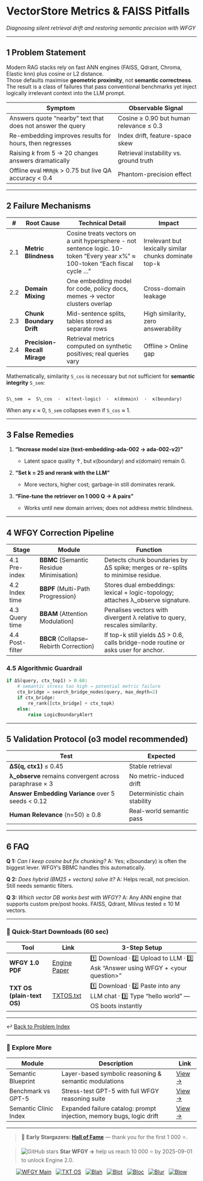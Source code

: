 # VectorStore Metrics & FAISS Pitfalls  
_Diagnosing silent retrieval drift and restoring semantic precision with WFGY_

---

## 1  Problem Statement

Modern RAG stacks rely on fast ANN engines (FAISS, Qdrant, Chroma, Elastic knn) plus cosine or L2 distance.  
Those defaults maximise **geometric proximity**, not **semantic correctness**.  
The result is a class of failures that pass conventional benchmarks yet inject logically irrelevant context into the LLM prompt.

| Symptom | Observable Signal |
| ------- | ----------------- |
| Answers quote “nearby” text that does not answer the query | Cosine ≥ 0.90 but human relevance ≤ 0.3 |
| Re-embedding improves results for hours, then regresses | Index drift, feature-space skew |
| Raising *k* from 5 → 20 changes answers dramatically | Retrieval instability vs. ground truth |
| Offline eval `MRR@k` > 0.75 but live QA accuracy < 0.4 | Phantom-precision effect |

---

## 2  Failure Mechanisms

| # | Root Cause | Technical Detail | Impact |
|---|------------|------------------|--------|
| 2.1 | **Metric Blindness** | Cosine treats vectors on a unit hypersphere - not sentence logic. 10-token “Every year x%” ≈ 100-token “Each fiscal cycle …” | Irrelevant but lexically similar chunks dominate top-k |
| 2.2 | **Domain Mixing** | One embedding model for code, policy docs, memes → vector clusters overlap | Cross-domain leakage |
| 2.3 | **Chunk Boundary Drift** | Mid-sentence splits, tables stored as separate rows | High similarity, zero answerability |
| 2.4 | **Precision-Recall Mirage** | Retrieval metrics computed on synthetic positives; real queries vary | Offline > Online gap |

Mathematically, similarity `S_cos` is necessary but not sufficient for **semantic integrity** `S_sem`:

```

S\_sem  =  S\_cos  ·  κ(text-logic)  ·  κ(domain)  ·  κ(boundary)

````

When any κ ≈ 0, `S_sem` collapses even if `S_cos` ≈ 1.

---

## 3  False Remedies

1. **“Increase model size (text-embedding-ada-002 → ada-002-v2)”**  
   - Latent space quality ↑, but κ(boundary) and κ(domain) remain 0.

2. **“Set k = 25 and rerank with the LLM”**  
   - More vectors, higher cost; garbage-in still dominates rerank.

3. **“Fine-tune the retriever on 1 000 Q → A pairs”**  
   - Works until new domain arrives; does not address metric blindness.

---

## 4  WFGY Correction Pipeline

| Stage | Module | Function |
|-------|--------|----------|
| 4.1 Pre-index | **BBMC** (Semantic Residue Minimisation) | Detects chunk boundaries by ΔS spike; merges or re-splits to minimise residue. |
| 4.2 Index time | **BBPF** (Multi-Path Progression) | Stores dual embeddings: lexical + logic-topology; attaches λ_observe signature. |
| 4.3 Query time | **BBAM** (Attention Modulation) | Penalises vectors with divergent λ relative to query, rescales similarity. |
| 4.4 Post-filter | **BBCR** (Collapse–Rebirth Correction) | If top-k still yields ΔS > 0.6, calls bridge-node routine or asks user for anchor. |

### 4.5 Algorithmic Guardrail

```python
if ΔS(query, ctx_top1) > 0.60:
    # semantic stress too high → potential metric failure
    ctx_bridge = search_bridge_nodes(query, max_depth=2)
    if ctx_bridge:
        re_rank([ctx_bridge] + ctx_topk)
    else:
        raise LogicBoundaryAlert
````

---

## 5  Validation Protocol (o3 model recommended)

| Test                                                    | Expected                      |
| ------------------------------------------------------- | ----------------------------- |
| **ΔS(q, ctx1)** ≤ 0.45                                  | Stable retrieval              |
| **λ\_observe** remains convergent across paraphrase × 3 | No metric-induced drift       |
| **Answer Embedding Variance** over 5 seeds < 0.12       | Deterministic chain stability |
| **Human Relevance** (n=50) ≥ 0.8                        | Real-world semantic pass      |

---

## 6  FAQ

**Q 1:** *Can I keep cosine but fix chunking?*
A: Yes; κ(boundary) is often the biggest lever. WFGY’s BBMC handles this automatically.

**Q 2:** *Does hybrid (BM25 + vectors) solve it?*
A: Helps recall, not precision. Still needs semantic filters.

**Q 3:** *Which vector DB works best with WFGY?*
A: Any ANN engine that supports custom pre/post hooks. FAISS, Qdrant, Milvus tested ≥ 10 M vectors.

---

### 🔗 Quick-Start Downloads (60 sec)

| Tool                       | Link                                                | 3-Step Setup                                                                             |
| -------------------------- | --------------------------------------------------- | ---------------------------------------------------------------------------------------- |
| **WFGY 1.0 PDF**           | [Engine Paper](https://zenodo.org/records/15630969) | 1️⃣ Download · 2️⃣ Upload to LLM · 3️⃣ Ask “Answer using WFGY + \<your question>”        |
| **TXT OS (plain-text OS)** | [TXTOS.txt](https://zenodo.org/records/15788557)    | 1️⃣ Download · 2️⃣ Paste into any LLM chat · 3️⃣ Type “hello world” — OS boots instantly |

---

↩︎ [Back to Problem Index](./README.md)

---

### 🧭 Explore More

| Module                | Description                                                          | Link                                                                                |
| --------------------- | -------------------------------------------------------------------- | ----------------------------------------------------------------------------------- |
| Semantic Blueprint    | Layer-based symbolic reasoning & semantic modulations                | [View →](https://github.com/onestardao/WFGY/tree/main/SemanticBlueprint)            |
| Benchmark vs GPT-5    | Stress-test GPT-5 with full WFGY reasoning suite                     | [View →](https://github.com/onestardao/WFGY/tree/main/benchmarks/benchmark-vs-gpt5) |
| Semantic Clinic Index | Expanded failure catalog: prompt injection, memory bugs, logic drift | [View →](./SemanticClinicIndex.md)                                                  |

---

> 👑 **Early Stargazers: [Hall of Fame](https://github.com/onestardao/WFGY/tree/main/stargazers)** — thank you for the first 1 000 ⭐.

> <img src="https://img.shields.io/github/stars/onestardao/WFGY?style=social" alt="GitHub stars"> **Star WFGY →** help us reach 10 000 ⭐ by 2025-09-01 to unlock Engine 2.0.

<div align="center">

[![WFGY Main](https://img.shields.io/badge/WFGY-Main-red?style=flat-square)](https://github.com/onestardao/WFGY)
 
[![TXT OS](https://img.shields.io/badge/TXT%20OS-Reasoning%20OS-orange?style=flat-square)](https://github.com/onestardao/WFGY/tree/main/OS)
 
[![Blah](https://img.shields.io/badge/Blah-Semantic%20Embed-yellow?style=flat-square)](https://github.com/onestardao/WFGY/tree/main/OS/BlahBlahBlah)
 
[![Blot](https://img.shields.io/badge/Blot-Persona%20Core-green?style=flat-square)](https://github.com/onestardao/WFGY/tree/main/OS/BlotBlotBlot)
 
[![Bloc](https://img.shields.io/badge/Bloc-Reasoning%20Compiler-blue?style=flat-square)](https://github.com/onestardao/WFGY/tree/main/OS/BlocBlocBloc)
 
[![Blur](https://img.shields.io/badge/Blur-Text2Image%20Engine-navy?style=flat-square)](https://github.com/onestardao/WFGY/tree/main/OS/BlurBlurBlur)
 
[![Blow](https://img.shields.io/badge/Blow-Game%20Logic-purple?style=flat-square)](https://github.com/onestardao/WFGY/tree/main/OS/BlowBlowBlow)

</div>


